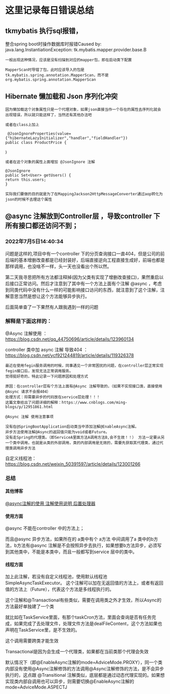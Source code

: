 # 这里记录每日错误总结

## tkmybatis 执行sql报错，

整合spring boot时操作数据库时报错Caused by: java.lang.InstantiationException: tk.mybatis.mapper.provider.base.B

```
一般出现这种情况，应该是没有扫描到对应的mapper包，即在启动类下配置

MapperScan时导错了包，此时应该导入的包是
tk.mybatis.spring.annotation.MapperScan，而不是
org.mybatis.spring.annotation.MapperScan

```

## Hibernate 懒加载和 Json 序列化冲突

```
因为懒加载这个对象属性只是一个代理对象，如果json直接当作一个存在的属性去序列化就会出现错误，所以就只能这样了，当然还有其他办法吧

或者在class上加上

 @JsonIgnoreProperties(value={"hibernateLazyInitializer","handler","fieldHandler"})
public class ProductPrice {

｝

或者在这个对象的属性上面增加 @JsonIgnore 注解

@JsonIgnore
public Set<User> getUsers() {
return this.users;
}

实际我们要做的目的就是为了在MappingJackson2HttpMessageConverter通过aop转化为json的时候不去理这个属性
```

## @async 注解放到Controller层 ，导致controller 下所有接口都还访问不到； 

### 2022年7月5日14:40:34

问题是这样的,项目中有一个controller 下的分页查询接口一直404，但是公司的前后端的基本增删改查都是已经封装好，后端直接逆向工程直接生成好，前端也都是那样调用，也没啥不一样，头一天也没看出个所以然。

第二天我寻思把所有方法都注释掉(因为父类有实现了增删改查接口)，果然重启以后接口正常访问。然后才注意到了其中有一个方法上面有个注解 @async ，考虑到同类代码中没有什么一样的可能影响接口访问的东西，就注意到了这个注解，注解意思当然是想让这个方法能够异步执行。

后面简单查了一下果然有人跟我遇到一样的问题

### 解释是下面这样的：



@Async 注解使用 ：https://blog.csdn.net/qq_44750696/article/details/123960134

controller 类中加 async 注解 导致404 ：https://blog.csdn.net/ycf921244819/article/details/119326378


```
最近在使用fegin服务调用的时候，同事遇见一个非常困扰的问题，在controller层正常实现fegin接口后，发现无法正常调用服务。
觉得挺好奇的，特此记录一下问题原因和处理方式

原因：在controller层有个方法上面有@Async 注解导致的，（如果不实现接口类，直接使用@Async 请求不会报404）
处理方式：将需要异步的代码放在service层处理！！！
这篇文章给出了问题详细的解释：https://www.cnblogs.com/ming-blogs/p/12951861.html

@Async 注解 使用注意事项

没有在@SpringBootApplication启动类当中添加注解@EnableAsync注解。
异步方法使用注解@Async的返回值只能为void或者Future。
没有走Spring的代理类。（即ServiceA里面方法A调用方法B,会不生效！！） 方法一定要从另一个类中调用，也就是从类的外部调用，类的内部调用是无效的，需要先获取其代理类，通过代理类调用异步方法

```

自定义线程池：https://blog.csdn.net/weixin_50391597/article/details/123001266

### 总结 

#### 其他博客

[@async注解的使用 注解使用说明 后置处理器](https://zhuanlan.zhihu.com/p/92035904)

#### 使用方面

@async 不能在controller 中的方法上； 

而且@async 异步方法，如果所在的 a类中有个 a方法 中间调用了a 类中的b方法，b方法有@async 注解是不会按照异步去执行，如果想要b方法异步，必须写到其他类中，不能是本类中，而且一般都写到service 层中的类中。

#### 线程方面

加上此注解，若没有自定义线程池，使用默认线程池SimpleAsyncTaskExecutor。 这个注解可以加在无返回值的方法上，或者有返回值的方法上（Future），代表这个方法是多线程执行的。

这个注解和@Transactional有些类似，需要在调用类之外才生效，所以Async的方法最好单独建了一个类

就比如在TaskService里面，有那个taskCron方法，里面会查询是否有任务完成，如果完成了去处理文件，处理文件方法是dealFileContent，这个方法如果也声明在TaskService里，是不生效的。

这个调用需要跨类才能生效

Transactional是因为会生成一个代理类，如果都在当前类那个代理会失效

默认情况下（即@EnableAsync注解的mode=AdviceMode.PROXY），同一个类内部没有使用@Async注解修饰的方法调用@Async注解修饰的方法，是不会异步执行的，这点跟 @Transitional 注解类似，底层都是通过动态代理实现的。如果想实现类内部自调用也可以异步，则需要切换@EnableAsync注解的mode=AdviceMode.ASPECTJ



